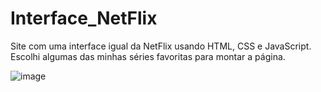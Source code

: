 # Interface_NetFlix
 Site com uma interface igual da NetFlix usando HTML, CSS e JavaScript.
 Escolhi algumas das minhas séries favoritas para montar a página.

![image](https://user-images.githubusercontent.com/77354697/128416030-481fee30-2dc7-4e32-9165-fa663b7ce080.png)
